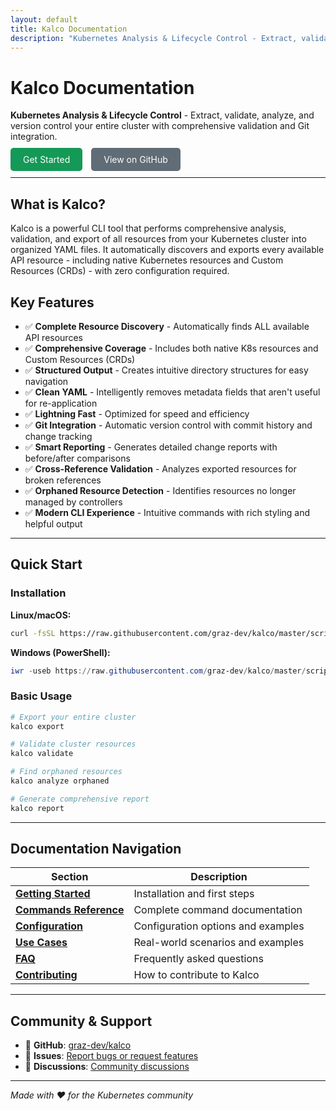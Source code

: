 ```yaml
---
layout: default
title: Kalco Documentation
description: "Kubernetes Analysis & Lifecycle Control - Extract, validate, analyze, and version control your entire cluster."
---
```


# Kalco Documentation

**Kubernetes Analysis & Lifecycle Control** - Extract, validate, analyze, and version control your entire cluster with comprehensive validation and Git integration.

<div style="margin: 20px 0;">
  <a href="#quick-start" class="btn" style="background-color: #159957; color: white; padding: 10px 20px; text-decoration: none; border-radius: 5px; margin-right: 10px;">Get Started</a>
  <a href="https://github.com/graz-dev/kalco" class="btn" style="background-color: #606c76; color: white; padding: 10px 20px; text-decoration: none; border-radius: 5px;">View on GitHub</a>
</div>

---

## What is Kalco?

Kalco is a powerful CLI tool that performs comprehensive analysis, validation, and export of all resources from your Kubernetes cluster into organized YAML files. It automatically discovers and exports every available API resource - including native Kubernetes resources and Custom Resources (CRDs) - with zero configuration required.

## Key Features

- ✅ **Complete Resource Discovery** - Automatically finds ALL available API resources
- ✅ **Comprehensive Coverage** - Includes both native K8s resources and Custom Resources (CRDs)  
- ✅ **Structured Output** - Creates intuitive directory structures for easy navigation
- ✅ **Clean YAML** - Intelligently removes metadata fields that aren't useful for re-application
- ✅ **Lightning Fast** - Optimized for speed and efficiency
- ✅ **Git Integration** - Automatic version control with commit history and change tracking
- ✅ **Smart Reporting** - Generates detailed change reports with before/after comparisons
- ✅ **Cross-Reference Validation** - Analyzes exported resources for broken references
- ✅ **Orphaned Resource Detection** - Identifies resources no longer managed by controllers
- ✅ **Modern CLI Experience** - Intuitive commands with rich styling and helpful output

---

## Quick Start

### Installation

**Linux/macOS:**
```bash
curl -fsSL https://raw.githubusercontent.com/graz-dev/kalco/master/scripts/install.sh | bash
```

**Windows (PowerShell):**
```powershell
iwr -useb https://raw.githubusercontent.com/graz-dev/kalco/master/scripts/install.ps1 | iex
```

### Basic Usage

```bash
# Export your entire cluster
kalco export

# Validate cluster resources
kalco validate

# Find orphaned resources
kalco analyze orphaned

# Generate comprehensive report
kalco report
```

---

## Documentation Navigation

| Section | Description |
|---------|-------------|
| [**Getting Started**](getting-started.md) | Installation and first steps |
| [**Commands Reference**](commands/index.md) | Complete command documentation |
| [**Configuration**](configuration.md) | Configuration options and examples |
| [**Use Cases**](use-cases.md) | Real-world scenarios and examples |
| [**FAQ**](faq.md) | Frequently asked questions |
| [**Contributing**](contributing.md) | How to contribute to Kalco |

---

## Community & Support

- 🐙 **GitHub**: [graz-dev/kalco](https://github.com/graz-dev/kalco)
- 🐛 **Issues**: [Report bugs or request features](https://github.com/graz-dev/kalco/issues)  
- 💬 **Discussions**: [Community discussions](https://github.com/graz-dev/kalco/discussions)

---

*Made with ❤️ for the Kubernetes community*